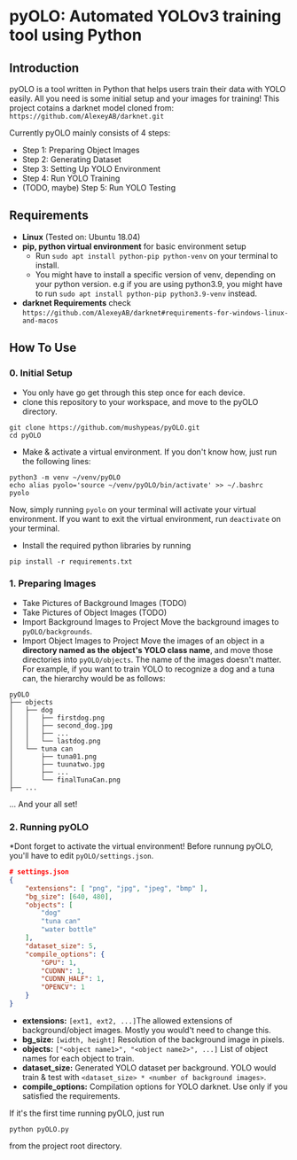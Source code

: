 # pyOLO: Automated YOLOv3 training tool using Python

## Introduction
pyOLO is a tool written in Python that helps users train their data with YOLO easily. All you need is some initial setup and your images for training! This project cotains a darknet model cloned from:
`https://github.com/AlexeyAB/darknet.git`

Currently pyOLO mainly consists of 4 steps:
- Step 1: Preparing Object Images
- Step 2: Generating Dataset
- Step 3: Setting Up YOLO Environment
- Step 4: Run YOLO Training
- (TODO, maybe) Step 5: Run YOLO Testing

## Requirements
- **Linux** (Tested on: Ubuntu 18.04)
- **pip, python virtual environment** for basic environment setup
  - Run `sudo apt install python-pip python-venv` on your terminal to install.
  - You might have to install a specific version of venv, depending on your python version. e.g if you are using python3.9, you might have to run `sudo apt install python-pip python3.9-venv` instead.
- **darknet Requirements** check `https://github.com/AlexeyAB/darknet#requirements-for-windows-linux-and-macos`

## How To Use

### 0. Initial Setup
- You only have go get through this step once for each device.
- clone this repository to your workspace, and move to the pyOLO directory.
```
git clone https://github.com/mushypeas/pyOLO.git
cd pyOLO
```
- Make & activate a virtual environment. If you don't know how, just run the following lines:
```
python3 -m venv ~/venv/pyOLO
echo alias pyolo='source ~/venv/pyOLO/bin/activate' >> ~/.bashrc
pyolo
```
Now, simply running `pyolo` on your terminal will activate your virtual environment. If you want to exit the virtual environment, run `deactivate` on your terminal.
- Install the required python libraries by running
```
pip install -r requirements.txt
```
### 1. Preparing Images
- Take Pictures of Background Images
(TODO)
- Take Pictures of Object Images
(TODO)
- Import Background Images to Project
Move the background images to `pyOLO/backgrounds`.
- Import Object Images to Project
Move the images of an object in a **directory named as the object's YOLO class name**, and move those directories into `pyOLO/objects`. The name of the images doesn't matter. For example, if you want to train YOLO to recognize a dog and a tuna can, the hierarchy would be as follows:
```
pyOLO
├── objects
│   ├── dog
│   │   ├── firstdog.png
│   │   ├── second_dog.jpg
│   │   ├── ...
│   │   └── lastdog.png
│   └── tuna can
│       ├── tuna01.png
│       ├── tuunatwo.jpg
│       ├── ...
│       └── finalTunaCan.png
├── ...
```
... And your all set!

### 2. Running pyOLO

*Dont forget to activate the virtual environment!
Before runnung pyOLO, you'll have to edit `pyOLO/settings.json`.
```json
# settings.json
{
    "extensions": [ "png", "jpg", "jpeg", "bmp" ],
    "bg_size": [640, 480],
    "objects": [
        "dog"
        "tuna can"
        "water bottle"
    ],
    "dataset_size": 5,
    "compile_options": {
        "GPU": 1,
        "CUDNN": 1,
        "CUDNN_HALF": 1,
        "OPENCV": 1
    }
}
```
  - **extensions:** `[ext1, ext2, ...]`The allowed extensions of background/object images. Mostly you would't need to change this.
  - **bg_size:** `[width, height]` Resolution of the background image in pixels. 
  - **objects:** `["<object name1>", "<object name2>", ...]` List of object names for each object to train.
  - **dataset_size:** Generated YOLO dataset per background. YOLO would train & test with `<dataset_size> * <number of background images>`.
  - **compile_options:** Compilation options for YOLO darknet. Use only if you satisfied the requirements.

  
If it's the first time running pyOLO, just run
```
python pyOLO.py
```
from the project root directory.